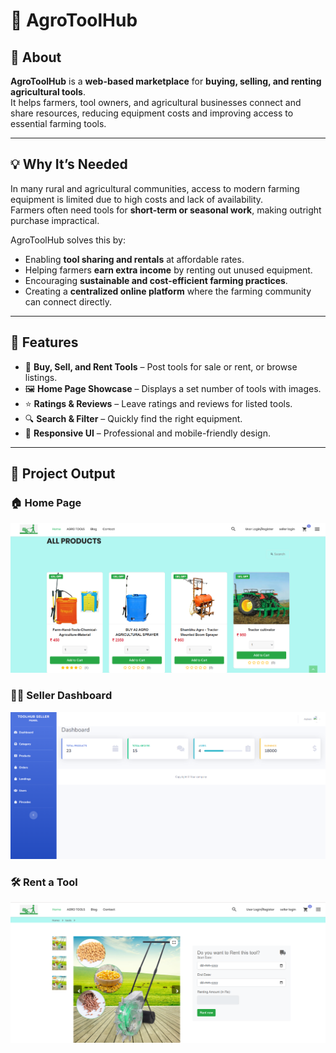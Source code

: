 # 🌾 AgroToolHub  


## 📖 About  
**AgroToolHub** is a **web-based marketplace** for **buying, selling, and renting agricultural tools**.  
It helps farmers, tool owners, and agricultural businesses connect and share resources, reducing equipment costs and improving access to essential farming tools.

---

## 💡 Why It’s Needed  
In many rural and agricultural communities, access to modern farming equipment is limited due to high costs and lack of availability.  
Farmers often need tools for **short-term or seasonal work**, making outright purchase impractical.  

AgroToolHub solves this by:  
- Enabling **tool sharing and rentals** at affordable rates.  
- Helping farmers **earn extra income** by renting out unused equipment.  
- Encouraging **sustainable and cost-efficient farming practices**.  
- Creating a **centralized online platform** where the farming community can connect directly.  

---

## 🚀 Features  
- 🛒 **Buy, Sell, and Rent Tools** – Post tools for sale or rent, or browse listings.  
- 🖼 **Home Page Showcase** – Displays a set number of tools with images.  
- ⭐ **Ratings & Reviews** – Leave ratings and reviews for listed tools.  
- 🔍 **Search & Filter** – Quickly find the right equipment.  
- 📱 **Responsive UI** – Professional and mobile-friendly design.  

---

## 📸 Project Output

### 🏠 Home Page
![Home Page Screenshot](Screenshot/Screenshot%202024-11-04%20220815.png)

### 🧑‍💼 Seller Dashboard
![Seller Dashboard Screenshot](Screenshot/Screenshot%202024-11-04%20221019.png)

### 🛠️ Rent a Tool
![Rent a Tool Screenshot](Screenshot/Screenshot%202024-11-05%20090326.png)






